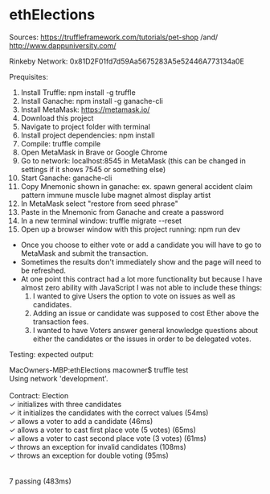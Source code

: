 # ethElections

Sources: https://truffleframework.com/tutorials/pet-shop /and/ http://www.dappuniversity.com/

Rinkeby Network: 0x81D2F01fd7d59Aa5675283A5e52446A773134a0E

Prequisites: 

1. Install Truffle: npm install -g truffle
2. Install Ganache: npm install -g ganache-cli
3. Install MetaMask: https://metamask.io/
3. Download this project
4. Navigate to project folder with terminal
5. Install project dependencies: npm install
6. Compile: truffle compile
7. Open MetaMask in Brave or Google Chrome
8. Go to network: localhost:8545 in MetaMask (this can be changed in settings if it shows 7545 or something else)
9. Start Ganache: ganache-cli
10. Copy Mnemonic shown in ganache: ex. spawn general accident claim pattern immune muscle lube magnet almost display artist
11. In MetaMask select "restore from seed phrase" 
12. Paste in the Mnemonic from Ganache and create a password
13. In a new terminal window: truffle migrate --reset
14. Open up a browser window with this project running: npm run dev

- Once you choose to either vote or add a candidate you will have to go to MetaMask and submit the transaction. 
- Sometimes the results don't immediately show and the page will need to be refreshed.
- At one point this contract had a lot more functionality but because I have almost zero ability with JavaScript I was not able to include these things:
  1. I wanted to give Users the option to vote on issues as well as candidates.
  2. Adding an issue or candidate was supposed to cost Ether above the transaction fees.
  3. I wanted to have Voters answer general knowledge questions about either the candidates or the issues in order to be delegated votes.

Testing: expected output: <br />

MacOwners-MBP:ethElections macowner$ truffle test <br />
Using network 'development'. <br />
<br />
  Contract: Election <br />
    ✓ initializes with three candidates <br />
    ✓ it initializes the candidates with the correct values (54ms) <br />
    ✓ allows a voter to add a candidate (46ms) <br />
    ✓ allows a voter to cast first place vote (5 votes) (65ms) <br />
    ✓ allows a voter to cast second place vote (3 votes) (61ms) <br />
    ✓ throws an exception for invalid candidates (108ms) <br />
    ✓ throws an exception for double voting (95ms) <br />
<br />
<br />
  7 passing (483ms)<br />



